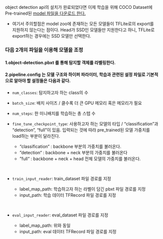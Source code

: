 object detection api의 설치가 완료되었다면 이제 학습을 위해 COCO Dataset에 Pre-trained된 [model 파일을 다운로드 한다.](https://github.com/tensorflow/models/blob/master/research/object_detection/g3doc/tf2_detection_zoo.md)

* 여기서 주의할점은 model zoo에 존재하는 모든 모델들이 TFLite로의 export를 지원하지 않는다는 점이다. Head가 SSD인 모델들만 지원한다고 하니, TFLite로 export하는 경우에는 SSD 모델만 선택한다.

### 다음 2개의 파일을 이용해 모델을 조정

#### 1.object-detection.pbxt 를 통해 탐지할 객체를 라벨링한다.

#### 2.pipeline.config 는 모델 구조와 하이퍼 파라미터, 학습과 관련된 설정 파일로 기본적으로 알아야 할 설정들은 다음과 같다.
* `num_classes`: 탐지하고자 하는 class의 수
* `batch_size`: 배치 사이즈 / 클수록 더 큰 GPU 메모리 혹은 메모리가 필요
* `num_steps`: 한 미니배치를 학습하는 총 스텝 수
* `fine_tune_checkpoint_type`: 사용하고자 하는 모델의 타입 / “classification”과 “detection”, “full”이 있음. 입력되는 것에 따라 pre_trained된 모델 가중치를 load하는 부분이 달라진다.
			  
  - “classification“ : backbone 부분의 가중치를 불러온다.			  
  - ”detection“ : backbone + neck 부분의 가중치를 불러온다			  
  -  ”full“ : backbone + neck + head 전체 모델의 가중치를 불러온다.
<br>

* `train_input_reader`: train_dataset 파일 경로를 지정

  - label_map_path: 학습하고자 하는 라벨이 담긴 pbxt 파일 경로를 지정
  - input_path: 학습 데이터 TFRecord 파일 경로를 지정
<br>

* `eval_input_reader`: eval_dataset 파일 경로를 지정

  - label_map_path: 위와 동일
  - input_path: eval 데이터 TFRecord 파일 경로를 지정
<br>



